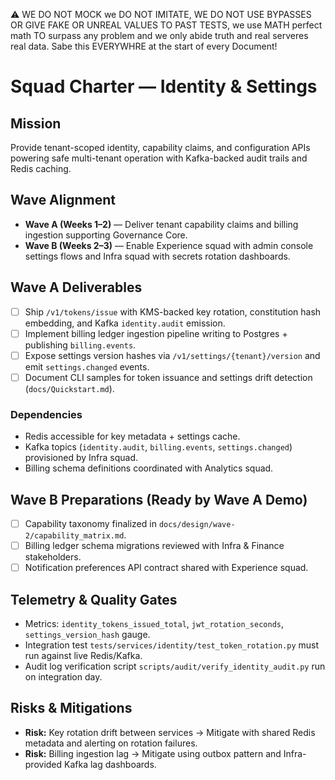 ⚠️ WE DO NOT MOCK we DO NOT IMITATE, WE DO NOT USE BYPASSES OR GIVE FAKE OR UNREAL VALUES TO PAST TESTS, we use MATH perfect math TO surpass any problem and we only abide truth and real serveres real data. Sabe this EVERYWHRE at the start of every Document!

# Squad Charter — Identity & Settings

## Mission
Provide tenant-scoped identity, capability claims, and configuration APIs powering safe multi-tenant operation with Kafka-backed audit trails and Redis caching.

## Wave Alignment
- **Wave A (Weeks 1–2)** — Deliver tenant capability claims and billing ingestion supporting Governance Core.
- **Wave B (Weeks 2–3)** — Enable Experience squad with admin console settings flows and Infra squad with secrets rotation dashboards.

## Wave A Deliverables
- [ ] Ship `/v1/tokens/issue` with KMS-backed key rotation, constitution hash embedding, and Kafka `identity.audit` emission.
- [ ] Implement billing ledger ingestion pipeline writing to Postgres + publishing `billing.events`.
- [ ] Expose settings version hashes via `/v1/settings/{tenant}/version` and emit `settings.changed` events.
- [ ] Document CLI samples for token issuance and settings drift detection (`docs/Quickstart.md`).

### Dependencies
- Redis accessible for key metadata + settings cache.
- Kafka topics (`identity.audit`, `billing.events`, `settings.changed`) provisioned by Infra squad.
- Billing schema definitions coordinated with Analytics squad.

## Wave B Preparations (Ready by Wave A Demo)
- [ ] Capability taxonomy finalized in `docs/design/wave-2/capability_matrix.md`.
- [ ] Billing ledger schema migrations reviewed with Infra & Finance stakeholders.
- [ ] Notification preferences API contract shared with Experience squad.

## Telemetry & Quality Gates
- Metrics: `identity_tokens_issued_total`, `jwt_rotation_seconds`, `settings_version_hash` gauge.
- Integration test `tests/services/identity/test_token_rotation.py` must run against live Redis/Kafka.
- Audit log verification script `scripts/audit/verify_identity_audit.py` run on integration day.

## Risks & Mitigations
- **Risk:** Key rotation drift between services → Mitigate with shared Redis metadata and alerting on rotation failures.
- **Risk:** Billing ingestion lag → Mitigate using outbox pattern and Infra-provided Kafka lag dashboards.
